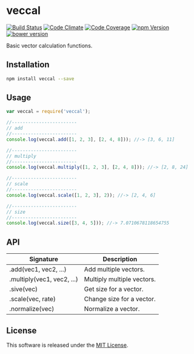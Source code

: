 veccal
==========

<!-- Badge Start -->
<a name="badges"></a>

[![Build Status][bd_travis_shield_url]][bd_travis_url]
[![Code Climate][bd_codeclimate_shield_url]][bd_codeclimate_url]
[![Code Coverage][bd_codeclimate_coverage_shield_url]][bd_codeclimate_url]
[![npm Version][bd_npm_shield_url]][bd_npm_url]
[![bower version][bd_bower_badge_url]][bd_repo_url]

[bd_repo_url]: https://github.com/okunishinishi/node-veccal
[bd_travis_url]: http://travis-ci.org/okunishinishi/node-veccal
[bd_travis_shield_url]: http://img.shields.io/travis/okunishinishi/node-veccal.svg?style=flat
[bd_license_url]: https://github.com/okunishinishi/node-veccal/blob/master/LICENSE
[bd_codeclimate_url]: http://codeclimate.com/github/okunishinishi/node-veccal
[bd_codeclimate_shield_url]: http://img.shields.io/codeclimate/github/okunishinishi/node-veccal.svg?style=flat
[bd_codeclimate_coverage_shield_url]: http://img.shields.io/codeclimate/coverage/github/okunishinishi/node-veccal.svg?style=flat
[bd_gemnasium_url]: https://gemnasium.com/okunishinishi/node-veccal
[bd_gemnasium_shield_url]: https://gemnasium.com/okunishinishi/node-veccal.svg
[bd_npm_url]: http://www.npmjs.org/package/veccal
[bd_npm_shield_url]: http://img.shields.io/npm/v/veccal.svg?style=flat
[bd_bower_badge_url]: https://img.shields.io/bower/v/veccal.svg?style=flat

<!-- Badge End -->


<!-- Description Start -->
<a name="description"></a>

Basic vector calculation functions.

<!-- Description End -->




<!-- Sections Start -->
<a name="sections"></a>

<!-- Section from "docs/readme/01.Installation.md.hbs" Start -->

<a name="section-docs-readme-01-installation-md"></a>
Installation
-----

```bash
npm install veccal --save
```
<!-- Section from "docs/readme/01.Installation.md.hbs" End -->

<!-- Section from "docs/readme/02.Usage.md.hbs" Start -->

<a name="section-docs-readme-02-usage-md"></a>
Usage
-----

```javascript
var veccal = require('veccal');

//------------------------
// add
//------------------------
console.log(veccal.add([1, 2, 3], [2, 4, 8])); //-> [3, 6, 11]

//------------------------
// multiply
//------------------------
console.log(veccal.multiply([1, 2, 3], [2, 4, 8])); //-> [2, 8, 24]

//------------------------
// scale
//------------------------
console.log(veccal.scale([1, 2, 3], 2)); //-> [2, 4, 6]

//------------------------
// size
//------------------------
console.log(veccal.size([3, 4, 5])); //-> 7.0710678118654755


````

<!-- Section from "docs/readme/02.Usage.md.hbs" End -->

<!-- Section from "docs/readme/03.API.md.hbs" Start -->

<a name="section-docs-readme-03-a-p-i-md"></a>
API
---

| Signature | Description |
| --------- | ----------- |
| .add(vec1, vec2, ...) | Add multiple vectors. |
| .multiply(vec1, vec2, ...) | Multiply multiple vectors. |
| .sive(vec) | Get size for a vector. |
| .scale(vec, rate) | Change size for a vector. |
| .normalize(vec) | Normalize a vector. |

<!-- Section from "docs/readme/03.API.md.hbs" End -->


<!-- Sections Start -->


<!-- LICENSE Start -->
<a name="license"></a>

License
-------
This software is released under the [MIT License](https://github.com/okunishinishi/node-veccal/blob/master/LICENSE).

<!-- LICENSE End -->


